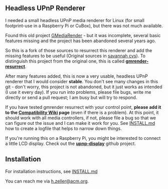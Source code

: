 Headless UPnP Renderer
----------------------

I needed a small headless UPnP media renderer for Linux (for small footprint-use
in a Raspberry Pi or CuBox), but there was not much available.

Found this old project [GMediaRender][orig-project] - but it
was incomplete, several basic features missing and the project has been
abandoned several years ago.

So this is a fork of those sources to resurrect this renderer and add the
missing features to be useful (Original sources in [savannah cvs][orig-cvs]).
To distinguish this project from the original one, this is called
**[gmrender-resurrect](http://github.com/hzeller/gmrender-resurrect)**.

After many features added, this is now a very usable, headless UPnP
renderer that I would consider **stable**. You don't see many changes in this git - don't worry,
this project is not abandoned, but it just works as intended (I use it every day).
If you run into problems, please file bugs, write me directly or send a pull request; I am busy
but will try to respond.

If you have tested gmrender resurrect with your control point, **please add
it to the [Compatibility Wiki][compat-wiki] page** (even if there is a problem).
At this point, it should work with all media controllers, if not,
please file a bug so that we can figure out the issue and I can make it work
for you. See [INSTALL.md](./INSTALL.md) how to create a logfile that helps
to narrow down things.

If you're running this on a Raspberry Pi, you might be interested to connect
a little LCD display. Check out the **[upnp-display][]** github project.

Installation
------------
For installation instructions, see [INSTALL.md](./INSTALL.md)

You can reach me via <h.zeller@acm.org>.


[orig-project]: http://gmrender.nongnu.org/
[orig-cvs]:http://cvs.savannah.gnu.org/viewvc/gmrender/?root=gmrender
[compat-wiki]: https://github.com/hzeller/gmrender-resurrect/wiki/Compatibility
[upnp-display]: https://github.com/hzeller/upnp-display
[open-max-support]: https://github.com/hzeller/gmrender-resurrect/issues/33#issuecomment-23859699
